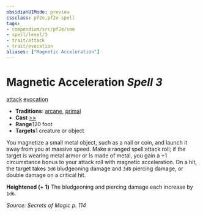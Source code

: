 ```yaml
---
obsidianUIMode: preview
cssclass: pf2e,pf2e-spell
tags:
- compendium/src/pf2e/som
- spell/level/3
- trait/attack
- trait/evocation
aliases: ["Magnetic Acceleration"]
---
```

# Magnetic Acceleration *Spell 3*   
[attack](../../Rules/traits/attack.md)  [evocation](../../Rules/traits/evocation.md)  

- **Traditions**: [arcane](../../Rules/traits/arcane.md), [primal](../../Rules/traits/primal.md)
- **Cast** [>>](../../Rules/core-rulebook/chapter-9-playing-the-game.md#Actions "Two-Action") 
- **Range**120 foot
- **Targets**1 creature or object

You magnetize a small metal object, such as a nail or coin, and launch it away from you at massive speed. Make a ranged spell attack roll; if the target is wearing metal armor or is made of metal, you gain a +1 circumstance bonus to your attack roll with magnetic acceleration. On a hit, the target takes `3d6` bludgeoning damage and `3d6` piercing damage, or double damage on a critical hit.

**Heightened (+ 1)** The bludgeoning and piercing damage each increase by `1d6`.

*Source: Secrets of Magic p. 114*